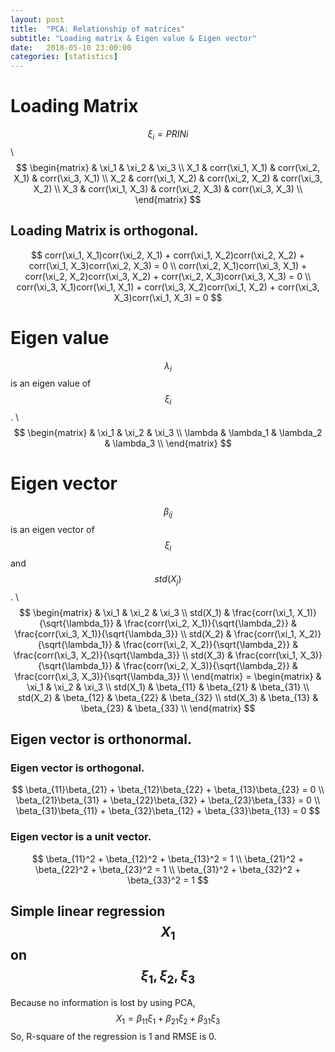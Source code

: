 ```yaml
---
layout: post
title:  "PCA: Relationship of matrices"
subtitle: "Loading matrix & Eigen value & Eigen vector"
date:   2018-05-10 23:00:00
categories: [statistics]
---
```


# Loading Matrix
$$ \xi_i = PRINi $$ \\
$$
    \begin{matrix}
            & \xi_1            & \xi_2            & \xi_3            \\
        X_1 & corr(\xi_1, X_1) & corr(\xi_2, X_1) & corr(\xi_3, X_1) \\
        X_2 & corr(\xi_1, X_2) & corr(\xi_2, X_2) & corr(\xi_3, X_2) \\
        X_3 & corr(\xi_1, X_3) & corr(\xi_2, X_3) & corr(\xi_3, X_3) \\
    \end{matrix}
$$

## Loading Matrix is orthogonal.
$$
    corr(\xi_1, X_1)corr(\xi_2, X_1) + corr(\xi_1, X_2)corr(\xi_2, X_2) + corr(\xi_1, X_3)corr(\xi_2, X_3) = 0 \\
    corr(\xi_2, X_1)corr(\xi_3, X_1) + corr(\xi_2, X_2)corr(\xi_3, X_2) + corr(\xi_2, X_3)corr(\xi_3, X_3) = 0 \\
    corr(\xi_3, X_1)corr(\xi_1, X_1) + corr(\xi_3, X_2)corr(\xi_1, X_2) + corr(\xi_3, X_3)corr(\xi_1, X_3) = 0
$$

# Eigen value
$$\lambda_i$$ is an eigen value of $$\xi_i$$. \\
$$
    \begin{matrix}
                & \xi_1     & \xi_2     & \xi_3     \\
        \lambda & \lambda_1 & \lambda_2 & \lambda_3 \\
    \end{matrix}
$$

# Eigen vector
$$\beta_{ij}$$ is an eigen vector of $$\xi_i$$ and $$std(X_j)$$. \\
$$
    \begin{matrix}
                 & \xi_1                                     & \xi_2                                     & \xi_3                                     \\
        std(X_1) & \frac{corr(\xi_1, X_1)}{\sqrt{\lambda_1}} & \frac{corr(\xi_2, X_1)}{\sqrt{\lambda_2}} & \frac{corr(\xi_3, X_1)}{\sqrt{\lambda_3}} \\
        std(X_2) & \frac{corr(\xi_1, X_2)}{\sqrt{\lambda_1}} & \frac{corr(\xi_2, X_2)}{\sqrt{\lambda_2}} & \frac{corr(\xi_3, X_2)}{\sqrt{\lambda_3}} \\
        std(X_3) & \frac{corr(\xi_1, X_3)}{\sqrt{\lambda_1}} & \frac{corr(\xi_2, X_3)}{\sqrt{\lambda_2}} & \frac{corr(\xi_3, X_3)}{\sqrt{\lambda_3}} \\
    \end{matrix} =
    \begin{matrix}
                 & \xi_1      & \xi_2      & \xi_3      \\
        std(X_1) & \beta_{11} & \beta_{21} & \beta_{31} \\
        std(X_2) & \beta_{12} & \beta_{22} & \beta_{32} \\
        std(X_3) & \beta_{13} & \beta_{23} & \beta_{33} \\
    \end{matrix}
$$

## Eigen vector is orthonormal.

### Eigen vector is orthogonal.
$$
    \beta_{11}\beta_{21} + \beta_{12}\beta_{22} + \beta_{13}\beta_{23} = 0 \\
    \beta_{21}\beta_{31} + \beta_{22}\beta_{32} + \beta_{23}\beta_{33} = 0 \\
    \beta_{31}\beta_{11} + \beta_{32}\beta_{12} + \beta_{33}\beta_{13} = 0
$$

### Eigen vector is a unit vector.
$$
    \beta_{11}^2 + \beta_{12}^2 + \beta_{13}^2 = 1 \\
    \beta_{21}^2 + \beta_{22}^2 + \beta_{23}^2 = 1 \\
    \beta_{31}^2 + \beta_{32}^2 + \beta_{33}^2 = 1
$$

## Simple linear regression $$X_1$$ on $$\xi_1, \xi_2, \xi_3$$
Because no information is lost by using PCA,
$$
    X_1 = \beta_{11}\xi_1 + \beta_{21}\xi_2 + \beta_{31}\xi_3
$$
So, R-square of the regression is 1 and RMSE is 0.